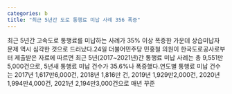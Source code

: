 ```yaml
---
categories: b
title: "최근 5년간 도로 통행료 미납 사례 356 폭증"
---
```

최근 5년간 고속도로 통행료를 미납하는 사례가 35% 이상 폭증한 가운데 상습미납자 문제 역시 심각한 것으로 드러났다.24일 더불어민주당 민홍철 의원이 한국도로공사로부터 제출받은 자료에 따르면 최근 5년(2017~2021년)간 통행료 미납 사례는 총 9,551만5,000건으로, 5년새 통행료 미납 건수가 35.6%나 폭증했다.연도별 통행료 미납 건수는 2017년 1,617만6,000건, 2018년 1,816만 건, 2019년 1,929만2,000건, 2020년 1,994만4,000건, 2021년 2,194만3,000건으로 매년 꾸준
